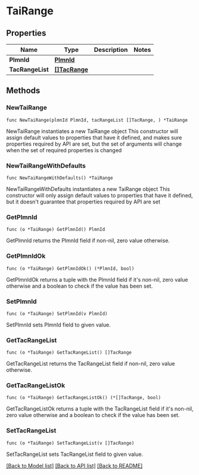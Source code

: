 # TaiRange

## Properties

Name | Type | Description | Notes
------------ | ------------- | ------------- | -------------
**PlmnId** | [**PlmnId**](PlmnId.md) |  | 
**TacRangeList** | [**[]TacRange**](TacRange.md) |  | 

## Methods

### NewTaiRange

`func NewTaiRange(plmnId PlmnId, tacRangeList []TacRange, ) *TaiRange`

NewTaiRange instantiates a new TaiRange object
This constructor will assign default values to properties that have it defined,
and makes sure properties required by API are set, but the set of arguments
will change when the set of required properties is changed

### NewTaiRangeWithDefaults

`func NewTaiRangeWithDefaults() *TaiRange`

NewTaiRangeWithDefaults instantiates a new TaiRange object
This constructor will only assign default values to properties that have it defined,
but it doesn't guarantee that properties required by API are set

### GetPlmnId

`func (o *TaiRange) GetPlmnId() PlmnId`

GetPlmnId returns the PlmnId field if non-nil, zero value otherwise.

### GetPlmnIdOk

`func (o *TaiRange) GetPlmnIdOk() (*PlmnId, bool)`

GetPlmnIdOk returns a tuple with the PlmnId field if it's non-nil, zero value otherwise
and a boolean to check if the value has been set.

### SetPlmnId

`func (o *TaiRange) SetPlmnId(v PlmnId)`

SetPlmnId sets PlmnId field to given value.


### GetTacRangeList

`func (o *TaiRange) GetTacRangeList() []TacRange`

GetTacRangeList returns the TacRangeList field if non-nil, zero value otherwise.

### GetTacRangeListOk

`func (o *TaiRange) GetTacRangeListOk() (*[]TacRange, bool)`

GetTacRangeListOk returns a tuple with the TacRangeList field if it's non-nil, zero value otherwise
and a boolean to check if the value has been set.

### SetTacRangeList

`func (o *TaiRange) SetTacRangeList(v []TacRange)`

SetTacRangeList sets TacRangeList field to given value.



[[Back to Model list]](../README.md#documentation-for-models) [[Back to API list]](../README.md#documentation-for-api-endpoints) [[Back to README]](../README.md)


